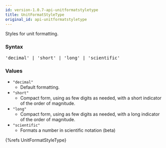 ```yaml
---
id: version-1.0.7-api-unitformatstyletype
title: UnitFormatStyleType
original_id: api-unitformatstyletype
---
```


Styles for unit formatting.

### Syntax

<pre class="syntax">
'decimal' | 'short' | 'long' | 'scientific'
</pre>

### Values
  - `"decimal"`
    - Default formatting.
  - `"short"`
    - Compact form, using as few digits as needed, with a short indicator of the order of magnitude.
  - `"long"`
    - Compact form, using as few digits as needed, with a long indicator of the order of magnitude.
  - `"scientific"`
    - Formats a number in scientific notation (beta)

{%refs UnitFormatStyleType}
